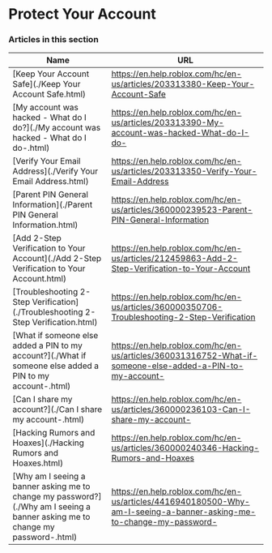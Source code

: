 # Protect Your Account  
### Articles in this section
Name|URL
-|-
[Keep Your Account Safe](./Keep Your Account Safe.html) |https://en.help.roblox.com/hc/en-us/articles/203313380-Keep-Your-Account-Safe
[My account was hacked - What do I do?](./My account was hacked - What do I do-.html) |https://en.help.roblox.com/hc/en-us/articles/203313390-My-account-was-hacked-What-do-I-do-
[Verify Your Email Address](./Verify Your Email Address.html) |https://en.help.roblox.com/hc/en-us/articles/203313350-Verify-Your-Email-Address
[Parent PIN General Information](./Parent PIN General Information.html) |https://en.help.roblox.com/hc/en-us/articles/360000239523-Parent-PIN-General-Information
[Add 2-Step Verification to Your Account](./Add 2-Step Verification to Your Account.html) |https://en.help.roblox.com/hc/en-us/articles/212459863-Add-2-Step-Verification-to-Your-Account
[Troubleshooting 2-Step Verification](./Troubleshooting 2-Step Verification.html) |https://en.help.roblox.com/hc/en-us/articles/360000350706-Troubleshooting-2-Step-Verification
[What if someone else added a PIN to my account?](./What if someone else added a PIN to my account-.html) |https://en.help.roblox.com/hc/en-us/articles/360031316752-What-if-someone-else-added-a-PIN-to-my-account-
[Can I share my account?](./Can I share my account-.html) |https://en.help.roblox.com/hc/en-us/articles/360000236103-Can-I-share-my-account-
[Hacking Rumors and Hoaxes](./Hacking Rumors and Hoaxes.html) |https://en.help.roblox.com/hc/en-us/articles/360000240346-Hacking-Rumors-and-Hoaxes
[Why am I seeing a banner asking me to change my password?](./Why am I seeing a banner asking me to change my password-.html) |https://en.help.roblox.com/hc/en-us/articles/4416940180500-Why-am-I-seeing-a-banner-asking-me-to-change-my-password-